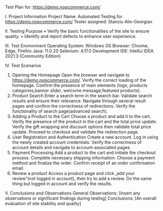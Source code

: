 Test Plan for: https://demo.nopcommerce.com/

I. Project Information
Project Name: Automated Testing for https://demo.nopcommerce.com/
Tester assigned: Stanciu Alin-Georgian

II. Testing Purpose
•	Verify the basic functionalities of the site to ensure quality.
•	Identify and report defects to enhance user experience.

III. Test Environment
Operating System: Windows OS
Browser: Chrome, Edge, Firefox
Java: 11.0.20
Selenium: 4.17.0
Development IDE:  IntelliJ IDEA 2021.3 (Community Edition)

IV. Test Scenarios
1.	Opening the Homepage
Open the browser and navigate to https://demo.nopcommerce.com/.
Verify the correct loading of the homepage.
Confirm the presence of main elements (logo, products categories,banner slider, welcome message,featured products).
2.	Product Search
Enter a search term in the search bar.
Validate search results and ensure their relevance.
Navigate through several result pages and confirm the correctness of redirections.
Verify the functionality of search page(advanced search).
3.	Adding a Product to the Cart
Choose a product and add it to the cart.
Verify the presence of the product in the cart and the total price update.
Verify the gift wrapping and discount options then validate total price update.
Proceed to checkout and validate the redirection page.
4.	User Registration and Authentication
Create a new account.
Log in using the newly created account credentials.
Verify the correctness of account details and navigate to account-associated pages.
5.	Payment Processing
Add a product to the cart and initiate the checkout process.
Complete necessary shipping information.
Choose a payment method and finalize the order.
Confirm receipt of an order confirmation email.
6.	Review a product
Access a product page and click „add your review”(not logged in account), then try to add a review.
Do the same thing but logged in account and verify the results.

V. Conclusions and Observations
General Observations: [Insert any observations or significant findings during testing]
Conclusions: [An overall evaluation of site stability and quality]
